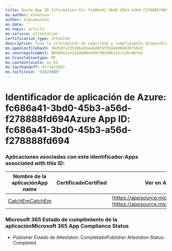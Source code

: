 ```yaml
---
title: Azure App ID Information for fc686a41-3bd0-45b3-a56d-f278888fd694
ms.author: elmalova
author: elenamalova
ms.date: ''
ms.topic: article
ms.service: attestation
certification_type: attested
description: Toda la información de seguridad y cumplimiento disponible para fc686a41-3bd0-45b3-a56d-f278888fd694.
ms.openlocfilehash: 30d5d7a725386ab34eb49fdf95de8d6d4307502d
ms.sourcegitcommit: 0098942ce316ab984e09fd9d2063cbc516c8bfb5
ms.translationtype: MT
ms.contentlocale: es-ES
ms.lasthandoff: 07/14/2021
ms.locfileid: "53423989"
---
```

# <a name="azure-app-id-fc686a41-3bd0-45b3-a56d-f278888fd694"></a><span data-ttu-id="baa48-103">Identificador de aplicación de Azure: fc686a41-3bd0-45b3-a56d-f278888fd694</span><span class="sxs-lookup"><span data-stu-id="baa48-103">Azure App ID: fc686a41-3bd0-45b3-a56d-f278888fd694</span></span>


### <a name="apps-associated-with-this-id"></a><span data-ttu-id="baa48-104">Aplicaciones asociadas con este identificador:</span><span class="sxs-lookup"><span data-stu-id="baa48-104">Apps associated with this ID:</span></span>
| <span data-ttu-id="baa48-105">**Nombre de la aplicación**</span><span class="sxs-lookup"><span data-stu-id="baa48-105">**App name**</span></span> | <span data-ttu-id="baa48-106">**Certificado**</span><span class="sxs-lookup"><span data-stu-id="baa48-106">**Certified**</span></span> | <span data-ttu-id="baa48-107">**Ver en AppSource**</span><span class="sxs-lookup"><span data-stu-id="baa48-107">**View in AppSource**</span></span> |
|-|-|-|
| [<span data-ttu-id="baa48-108">CatchEm</span><span class="sxs-lookup"><span data-stu-id="baa48-108">CatchEm</span></span>](https://docs.microsoft.com/en-us/microsoft-365-app-certification/forward/WA200002639) |  | [https://appsource.microsoft.com/product/office/WA200002639](https://appsource.microsoft.com/product/office/WA200002639) |

### <a name="microsoft-365-app-compliance-status"></a><span data-ttu-id="baa48-109">Microsoft 365 Estado de cumplimiento de la aplicación</span><span class="sxs-lookup"><span data-stu-id="baa48-109">Microsoft 365 App Compliance Status</span></span>
- <span data-ttu-id="baa48-110">Publisher Estado de Attestaton: Completado</span><span class="sxs-lookup"><span data-stu-id="baa48-110">Publisher Attestaton Status: Completed</span></span>
